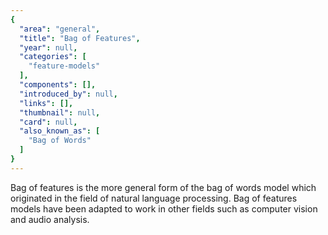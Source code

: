 ```yaml
---
{
  "area": "general",
  "title": "Bag of Features",
  "year": null,
  "categories": [
    "feature-models"
  ],
  "components": [],
  "introduced_by": null,
  "links": [],
  "thumbnail": null,
  "card": null,
  "also_known_as": [
    "Bag of Words"
  ]
}
---
```

Bag of features is the more general form of the bag of words model which originated in the field of natural language processing. Bag of features models have been adapted to work in other fields such as computer vision and audio analysis.  
